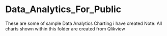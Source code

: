 # Data_Analytics_For_Public

These are some of sample Data Analytics Charting i have created
Note: All charts shown within this folder are created from Qlikview 
